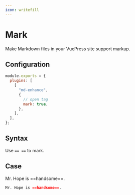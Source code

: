 ```yaml
---
icon: writefill
---
```


# Mark

Make Markdown files in your VuePress site support markup.

## Configuration

```js {7}
module.exports = {
  plugins: [
    [
      "md-enhance",
      {
        // open tag
        mark: true,
      },
    ],
  ],
};
```

## Syntax

Use `== ==` to mark.

## Case

Mr. Hope is ==handsome==.

```md
Mr. Hope is ==handsome==.
```
